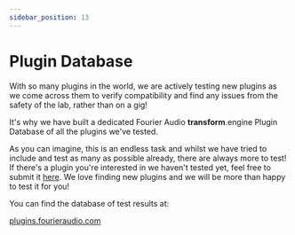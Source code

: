 ```yaml
---
sidebar_position: 13
---
```


# Plugin Database

With so many plugins in the world, we are actively testing new plugins as we come across them to
verify compatibility and find any issues from the safety of the lab, rather than on a gig!

It's why we have built a dedicated Fourier Audio **transform**.engine Plugin Database of all the plugins we've tested.

As you can imagine, this is an endless task and whilst we have tried to include and test as many as possible already, there are always more to test!
If there's a plugin you're interested in we haven't tested yet, feel free to submit it [here](https://82a5cty9u25.typeform.com/to/uZgxh9kH). We love finding new plugins and we will be more than happy to test it for you!

You can find the database of test results at:

<a class="button button--lg button--primary" href="https://plugins.fourieraudio.com">plugins.fourieraudio.com</a>
